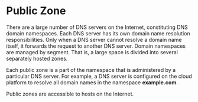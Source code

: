 # Public Zone<a name="en-us_topic_0035855360"></a>

There are a large number of DNS servers on the Internet, constituting DNS domain namespaces. Each DNS server has its own domain name resolution responsibilities. Only when a DNS server cannot resolve a domain name itself, it forwards the request to another DNS server. Domain namespaces are managed by segment. That is, a large space is divided into several separately hosted zones.

Each public zone is a part of the namespace that is administered by a particular DNS server. For example, a DNS server is configured on the cloud platform to resolve all domain names in the namespace **example.com**.

Public zones are accessible to hosts on the Internet.

